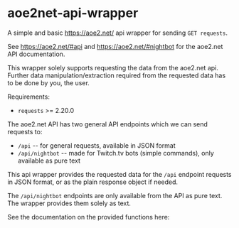 # aoe2net-api-wrapper
 A simple and basic https://aoe2.net/ api wrapper for sending `GET requests`.
 
 See https://aoe2.net/#api and https://aoe2.net/#nightbot for the aoe2.net API documentation.
 
 This wrapper solely supports requesting the data from the aoe2.net api.
 Further data manipulation/extraction required from the requested data has to be done by you, the user.
 
 Requirements:
 
 - `requests` >= 2.20.0
 
 The aoe2.net API has two general API endpoints which we can send requests to:
 
 - `/api` -- for general requests, available in JSON format
 - `/api/nightbot` -- made for Twitch.tv bots (simple commands), only available as pure text
 
 This api wrapper provides the requested data for the `/api` endpoint requests in JSON format,
 or as the plain response object if needed.
 
 The `/api/nightbot` endpoints are only available from the API as pure text.
 The wrapper provides them solely as text.
 
 See the documentation on the provided functions here:
